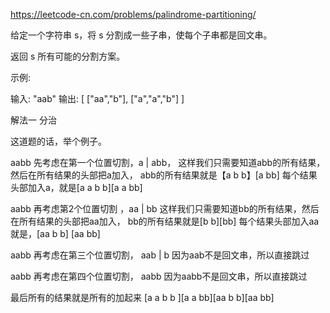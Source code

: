 https://leetcode-cn.com/problems/palindrome-partitioning/

给定一个字符串 s，将 s 分割成一些子串，使每个子串都是回文串。

返回 s 所有可能的分割方案。

示例:

输入: "aab"
输出:
[
  ["aa","b"],
  ["a","a","b"]
]

解法一 分治

这道题的话，举个例子。

aabb
先考虑在第一个位置切割，a | abb，
这样我们只需要知道abb的所有结果，然后在所有结果的头部把a加入，
abb的所有结果就是【a b b】[a bb]
每个结果头部加入a，就是[a a b b][a a bb]

aabb
再考虑第2个位置切割 ，aa | bb
这样我们只需要知道bb的所有结果，然后在所有结果的头部把aa加入，
 bb的所有结果就是[b b][bb]
 每个结果头部加入aa就是，[aa b b] [aa bb]


aabb
再考虑在第三个位置切割， aab | b
因为aab不是回文串，所以直接跳过

aabb
再考虑在第四个位置切割， aabb
因为aabb不是回文串，所以直接跳过

最后所有的结果就是所有的加起来
[a a b b ][a a bb][aa b b][aa bb]



